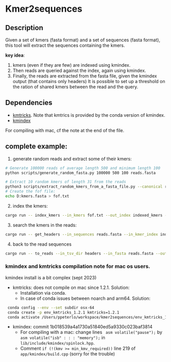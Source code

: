 # Kmer2sequences

## Description
Given a set of kmers (fasta format) and a set of sequences (fasta format), this tool will extract the sequences containing the kmers.

**key idea**: 
 1. kmers (even if they are few) are indexed using kmindex. 
 2. Then reads are queried against the index, again using kmindex.
 3. Finally, the reads are extracted from the fasta file, given the kmindex output (that contains only headers)
 It is possible to set up a threshold on the ration of shared kmers between the read and the query.

## Dependencies
* [kmtricks](https://github.com/tlemane/kmtricks). Note that kmtrics is provided by the conda version of kmindex.
* [kmindex](https://github.com/tlemane/kmindex)

For compiling with mac, cf the note at the end of the file.

## complete example: 
1. generate random reads and extract some of their kmers: 
```bash
# Generate 100000 reads of average length 500 and minimum length 100
python scripts/generate_random_fasta.py 100000 500 100 reads.fasta

# Extract 10 random kmers of length 31 from the reads
python3 scripts/extract_random_kmers_from_a_fasta_file.py --canonical reads.fasta 31 100 kmers.fasta
# Create the fof file: 
echo D:kmers.fasta > fof.txt
```

2. index the kmers: 
```bash
cargo run -- index_kmers --in_kmers fof.txt --out_index indexed_kmers -k 31 --kmindex_path ./bin/kmindex
```
3. search the kmers in the reads: 
```bash
cargo run -- get_headers --in_sequences reads.fasta --in_kmer_index indexed_kmers --out_headers headers --kmindex_path ./bin/kmindex
```

4. back to the read sequences
```bash
cargo run -- to_reads --in_tsv_dir headers --in_fasta reads.fasta --out_fasta out.fasta --threshold 0.0
```

### kmindex and kmtricks compilation note for mac os users.
kmindex install is a bit complex (sept 2023)
* kmtricks: does not compile on mac since 1.2.1. Solution: 
	* Installation via conda.
	* In case of conda issues between noarch and arm64. Solution: 
```bash
 conda config --env --set subdir osx-64
 conda create -p env_kmtricks_1.2.1 kmtricks=1.2.1 
 conda activate /Users/ppeterlo/workspace/kmer2sequences/env_kmtricks_1.2.1
```
* kmindex: commit 1b018539a4a1730a51840ed5a9330c023baf3814
	* For compiling with a mac: change lines ` asm volatile("pause");` by `asm volatile("isb" : : : "memory");` in `lib/include/kmindex/spinlock.hpp`. 
	* Comment `if (!(kmv >= min_kmv_required))` line 219 of `app/kmindex/build.cpp`
(sorry for the trouble)
